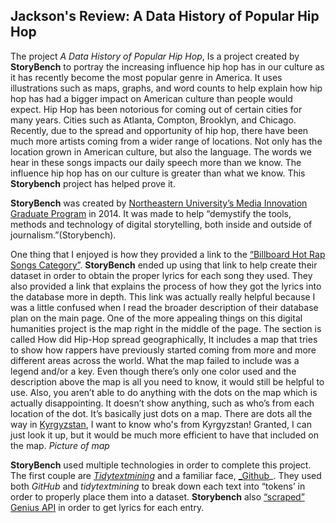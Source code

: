 
Jackson's Review: A Data History of Popular Hip Hop
---

The project _A Data History of Popular Hip Hop_, Is a project created by **StoryBench** to portray the increasing influence hip hop has in our culture as it has recently become the most popular genre in America. It uses illustrations such as maps, graphs, and word counts to help explain how hip hop has had a bigger impact on American culture than people would expect. Hip Hop has been notorious for coming out of certain cities for many years. Cities such as Atlanta, Compton, Brooklyn, and Chicago. Recently, due to the spread and opportunity of hip hop, there have been much more artists coming from a wider range of locations. Not only has the location grown in American culture, but also the language. The words we hear in these songs impacts our daily speech more than we know. The influence hip hop has on our culture is greater than what we know. This **Storybench** project has helped prove it. 

**StoryBench** was created by [Northeastern University’s Media Innovation Graduate Program](https://www.northeastern.edu/graduate/program/master-of-arts-in-journalism-media-innovation-track-5228/) in 2014. It was made to help “demystify the tools, methods and technology of digital storytelling, both inside and outside of journalism.”(Storybench).

 One thing that I enjoyed is how they provided a link to the [“Billboard Hot Rap Songs Category”](https://www.billboard.com/charts/rap-song). **StoryBench**  ended up using that link to help create their dataset in order to obtain the proper lyrics for each song they used. They also provided a link that explains the process of how they got the lyrics into the database more in depth. This link was actually really helpful because I was a little confused when I read the broader description of their database plan on the main page. One of the more appealing things on this digital humanities project is the map right in the middle of the page. The section is called How did Hip-Hop spread geographically, It includes a map that tries to show how rappers have previously started coming from more and more different areas across the world. What the map failed to include was a legend and/or a key. Even though there’s only one color used and the description above the map is all you need to know, it would still be helpful to use. Also, you aren’t able to do anything with the dots on the map which is actually disappointing. It doesn’t show anything, such as who’s from each location of the dot. It’s basically just dots on a map. There are dots all the way in [Kyrgyzstan](https://www.britannica.com/place/Kyrgyzstan), I want to know who's from Kyrgyzstan! Granted, I can just look it up, but it would be much more efficient to have that included on the map. 
*Picture of map*

**StoryBench** used multiple technologies in order to complete this project. The first couple are [_Tidytextmining_](https://www.tidytextmining.com) and a familiar face, [_Github](https://github.com/afran14/hiphop-text-analysis)_. They used both _GitHub_ and _tidytextmining_ to break down each text into “tokens’ in order to properly place them into a dataset. **Storybench**  also [“scraped”](https://www.imperva.com/learn/application-security/web-scraping-attack/) [Genius API](https://docs.genius.com) in order to get lyrics for each entry. 

